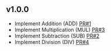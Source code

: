 ## v1.0.0

- Implement Addition (ADD) [PR#1](https://github.com/LeHoangDung0310/LeHoangDung_CDPM01/pull/1)
- Implement Multiplication (MUL) [PR#3](https://github.com/LeHoangDung0310/LeHoangDung_CDPM01/pull/2)
- Implement Subtraction (SUB) [PR#2](https://github.com/LeHoangDung0310/LeHoangDung_CDPM01/pull/3)
- Implement Division (DIV) [PR#4](https://github.com/LeHoangDung0310/LeHoangDung_CDPM01/pull/4)
